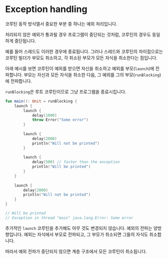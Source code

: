 # Exception handling

코루틴 동작 방식엘서 중요한 부분 중 하나는 예외 처리입니다.

처리되지 않은 예외가 통과될 경우 프로그램이 중단되는 것처럼, 코루틴의 경우도 동일하게 중단됩니다.

예를 들어 스레드도 이러한 경우에 종료됩니다. 
그러나 스레드와 코루틴의 차이점으로는 코루틴 빌더가 부모도 취소하고, 각 취소된 부모가 모든 자식을 취소한다는 점입니다.

아래 예시를 보면 코루틴이 예외를 받으면 자신을 취소하고 예외를 부모(`launch`)에 전파합니다. 부모는 자신과 모든 자식을 취소한 다음, 그 예외를 그의 부모(`runBlocking`)에 전파합니다.

`runBlocking`은 루트 코루틴이므로 그냥 프로그램을 종료시킵니다.

```kotlin
fun main(): Unit = runBlocking {
    launch {
        launch {
            delay(1000)
            throw Error("Some error")
        }
        
        launch {
            delay(2000)
            println("Will not be printed")
        }
        
        launch {
            delay(500) // faster than the exception
            println("Will be printed")
        }
    }
    
    launch {
        delay(2000)
        println("Will not be printed")
    }
}

// Will be printed
// Exception in thread "main" java.lang.Error: Some error
```

추가적인 `launch` 코루틴을 추가해도 아무 것도 변경되지 않습니다. 
예외의 전파는 양방향입니다. 예외는 자식에서 부모로 전파되고, 그 부모가 취소되면 그들의 자식도 취소합니다.

따라서 예외 전파가 중단되지 않으면 계층 구조에서 모든 코루틴이 취소됩니다.